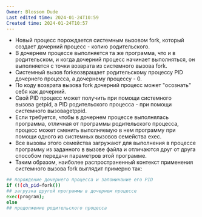 ```yaml
---
Owner: Blossom Dude
Last edited time: 2024-01-24T10:59
Created time: 2024-01-24T10:57
---
```

- Новый процесс порождается системным вызовом fork, который создает дочерний процесс - копию родительского. 
- В дочернем процессе выполняется та же программа, что и в родительском, и когда дочерний процесс начинает выполняться, он выполняется с точки возврата из системного вызова fork. 
- Системный вызов forkвозвращает родительскому процессу PID дочернего процесса, а дочернему процессу - 0. 
- По коду возврата вызова fork дочерний процесс может "осознать" себя как дочерний. 
- Свой PID процесс может получить при помощи системного вызова getpid, а PID родительского процесса - при помощи системного вызоваgetppid. 
- Если требуется, чтобы в дочернем процессе выполнялась программа, отличная от программы родительского процесса, процесс может сменить выполняемую в нем программу при помощи одного из системных вызовов семейства exec. 
- Все вызовы этого семейства загружают для выполнения в процессе программу из заданного в вызове файла и отличаются друг от друга способом передачи параметров этой программе. 
- Таким образом, наиболее распространенный контекст применения системного вызова fork выглядит примерно так:

```Bash
## порождение дочернего процесса и запоминание его PID 
if (!(ch_pid=fork())
## загрузка другой программы в дочернем процессе 
exec(program);
else
## продолжение родительского процесса
```